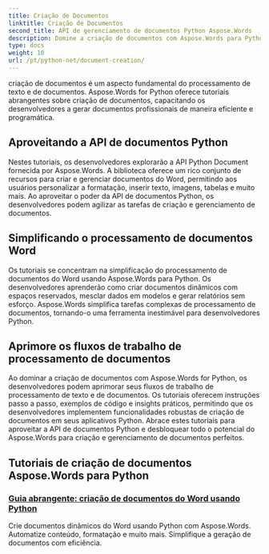 ```yaml
---
title: Criação de Documentos
linktitle: Criação de Documentos
second_title: API de gerenciamento de documentos Python Aspose.Words
description: Domine a criação de documentos com Aspose.Words para Python. Crie documentos dinâmicos, personalize a formatação e simplifique o processamento de documentos do Word.
type: docs
weight: 10
url: /pt/python-net/document-creation/
---
```


criação de documentos é um aspecto fundamental do processamento de texto e de documentos. Aspose.Words for Python oferece tutoriais abrangentes sobre criação de documentos, capacitando os desenvolvedores a gerar documentos profissionais de maneira eficiente e programática.

## Aproveitando a API de documentos Python

Nestes tutoriais, os desenvolvedores explorarão a API Python Document fornecida por Aspose.Words. A biblioteca oferece um rico conjunto de recursos para criar e gerenciar documentos do Word, permitindo aos usuários personalizar a formatação, inserir texto, imagens, tabelas e muito mais. Ao aproveitar o poder da API de documentos Python, os desenvolvedores podem agilizar as tarefas de criação e gerenciamento de documentos.

## Simplificando o processamento de documentos Word

Os tutoriais se concentram na simplificação do processamento de documentos do Word usando Aspose.Words para Python. Os desenvolvedores aprenderão como criar documentos dinâmicos com espaços reservados, mesclar dados em modelos e gerar relatórios sem esforço. Aspose.Words simplifica tarefas complexas de processamento de documentos, tornando-o uma ferramenta inestimável para desenvolvedores Python.

## Aprimore os fluxos de trabalho de processamento de documentos

Ao dominar a criação de documentos com Aspose.Words for Python, os desenvolvedores podem aprimorar seus fluxos de trabalho de processamento de texto e de documentos. Os tutoriais oferecem instruções passo a passo, exemplos de código e insights práticos, permitindo que os desenvolvedores implementem funcionalidades robustas de criação de documentos em seus aplicativos Python. Abrace estes tutoriais para aproveitar a API de documentos Python e desbloquear todo o potencial do Aspose.Words para criação e gerenciamento de documentos perfeitos.

## Tutoriais de criação de documentos Aspose.Words para Python
### [Guia abrangente: criação de documentos do Word usando Python](./creating-word-documents-using-python/)
Crie documentos dinâmicos do Word usando Python com Aspose.Words. Automatize conteúdo, formatação e muito mais. Simplifique a geração de documentos com eficiência.